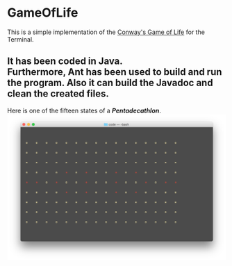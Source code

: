 # GameOfLife
This is a simple implementation of the [Conway's Game of Life](https://en.wikipedia.org/wiki/Conway%27s_Game_of_Life) for the Terminal.

It has been coded in Java.  
Furthermore, Ant has been used to build and run the program. Also it can build the Javadoc and clean the created files.
<br>
---
Here is one of the fifteen states of a **_Pentadecathlon_**.
![Pentadecathlon](preview.png "Pentadecathlon")
